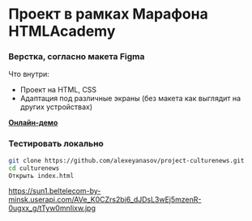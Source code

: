 # Проект в рамках Марафона HTMLAcademy

### Верстка, согласно макета Figma

Что внутри:

  - Проект на HTML, CSS
  - Адаптация под различные экраны (без макета как выглядит на других устройствах)

[**Онлайн-демо**](https://alexeyanasov.github.io/project-culturenews/)


### Тестировать локально

```sh
git clone https://github.com/alexeyanasov/project-culturenews.git
cd culturenews
Открыть index.html
```

https://sun1.beltelecom-by-minsk.userapi.com/AVe_K0CZrs2bi6_dJDsL3wEj5mzenR-0ugxx_g/tTyw0mnIixw.jpg
